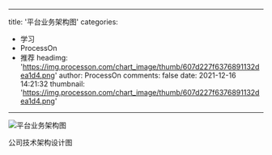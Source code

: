 
---
title: '平台业务架构图'
categories: 
 - 学习
 - ProcessOn
 - 推荐
headimg: 'https://img.processon.com/chart_image/thumb/607d227f6376891132dea1d4.png'
author: ProcessOn
comments: false
date: 2021-12-16 14:21:32
thumbnail: 'https://img.processon.com/chart_image/thumb/607d227f6376891132dea1d4.png'
---

<div>   
<img class="thumb" alt="平台业务架构图" src="https://img.processon.com/chart_image/thumb/607d227f6376891132dea1d4.png" referrerpolicy="no-referrer">
<p>公司技术架构设计图</p>  
</div>
            